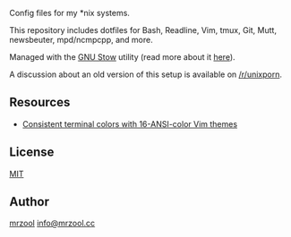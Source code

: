 Config files for my \*nix systems.

This repository includes dotfiles for Bash, Readline, Vim, tmux, Git, Mutt, newsbeuter, mpd/ncmpcpp, and more.

Managed with the [GNU Stow](https://www.gnu.org/software/stow/) utility (read more about it [here](http://brandon.invergo.net/news/2012-05-26-using-gnu-stow-to-manage-your-dotfiles.html)).

A discussion about an old version of this setup is available on [/r/unixporn](https://www.reddit.com/r/unixporn/comments/3ddudy/os_x_vimtmux_setup/).

## Resources

- [Consistent terminal colors with 16-ANSI-color Vim themes](https://jeffkreeftmeijer.com/vim-16-color/)

## License

[MIT](https://opensource.org/licenses/MIT)

## Author

[mrzool](http://mrzool.cc) <info@mrzool.cc>
